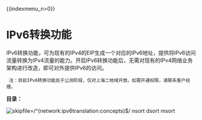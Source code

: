 {{indexmenu_n>0}}

# IPv6转换功能

IPv6转换功能，可为现有的IPv4的EIP生成一个对应的IPv6地址，提供将IPv6访问流量转换为IPv4流量的能力。开启IPv6转换功能后，无需对现有的IPv4网络业务架构进行改造，即可对外提供IPv6的访问。

``` 
 注：目前IPv6转换功能处于公测阶段，仅对上海二地域开放。如需开通权限，请联系客户经理。
```

**目录：**

![skipfile=/^(network:ipv6translation:concepts)$/ nsort dsort
msort](/indexmenu\>/network/ipv6translation#1)
